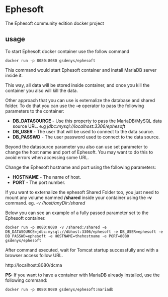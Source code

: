 # Ephesoft
The Ephesoft community edition docker project

## usage

To start Ephesoft docker container use the follow command 
 
    docker run -p 8080:8080 gsdenys/ephesoft

This command would start Ephesoft container and install MariaDB server inside it. 

This way, all data will be stored inside container, and once you kill the container you also will kill the data.
 
Other approach that you can use is externalize the database and shared folder. To do that you can use the **-e** operator to pass the following parameters to the container:

* **DB_DATASOURCE** - Use this property to pass the MariaDB/MySQL data source URL. e.g _jdbc:mysql://localhost:3306/ephesoft_
* **DB_USER** - The user that will be used to connect to the data source.
* **DB_PASSWD** - The user password used to connect to the data source.

Beyond the datasource parameter you also can use set parameter to change the host name and port of Ephesoft. You may want to do this to avoid errors when accessing some URL.

Change the Ephesoft hostname and port using the following parameters:

* **HOSTNAME** - The name of host.
* **PORT** - The port number.

If you want to externalize the ephesoft Shared Folder too, you just need to mount any volume nammed **/shared** inside your container using the **-v** command. eg. _-v /host/anyDir:/shared_

Below you can see an example of a fully passed parameter set to the Ephesoft container.

    docker run -p 8080:8080 -v /shared:/shared -e DB_DATASOURCE=jdbc:mysql://dbhost:3306/ephesoft -e DB_USER=ephesoft -e DB_PASSWD=ephesoft -e HOSTNAME=thehostname -e PORT=8080 gsdenys/ephesoft

After command executed, wait for Tomcat startup successfully and with a browser access follow URL.

http://localhost:8080/dcma

**PS:** If you want to have a container with MariaDB already installed, use the following command:
 
    docker run -p 8080:8080 gsdenys/ephesoft:mariadb